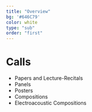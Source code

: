 ```yaml
---
title: "Overview"
bg: '#646C79'
color: white
type: "sub"
order: "first"
---
```

# Calls
* Papers and Lecture-Recitals
* Panels
* Posters
* Compositions
* Electroacoustic Compositions